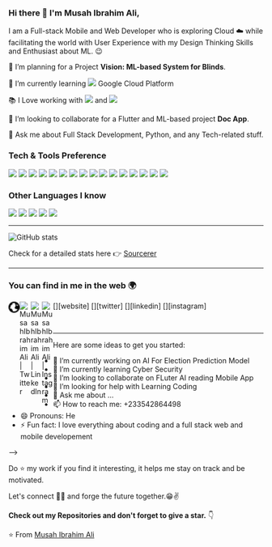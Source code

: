 
### Hi there 👋 I'm Musah Ibrahim Ali,
I am a Full-stack Mobile and Web Developer who is exploring Cloud :cloud: while facilitating the world with User Experience with my Design Thinking Skills and Enthusiast about ML. :wink:
 
 🔭 I’m planning for a Project **Vision: ML-based System for Blinds**.
 
 🌱 I’m currently learning <img src="http://img.shields.io/badge/-4285F4?style=flat&logo=google%20cloud&logoColor=white"> Google Cloud Platform
 
 :books: I Love working with <img src="https://img.shields.io/badge/-Flutter-3a495d?style=flat&logo=flutter&logoColor=67b7f7"> and <img src="https://img.shields.io/badge/-Python-black?style=flat&logo=python&logoColor=white"> 
 
👯 I’m looking to collaborate for a Flutter and ML-based project **Doc App**.
 
 💬 Ask me about Full Stack Development, Python, and any Tech-related stuff.
 
### Tech & Tools Preference

<img src = "https://img.shields.io/badge/-HTML5-E34F26?style=flat&logo=html5&logoColor=white"> <img src = "https://img.shields.io/badge/-CSS3-1572B6?style=flat&logo=css3&logoColor=white">
<img src="https://img.shields.io/badge/-Bootstrap-563D7C?style=flat&logo=bootstrap&logoColor=white">
<img src="https://img.shields.io/badge/-JavaScript-eed718?style=flat&logo=javascript&logoColor=ffffff">
<img src="https://img.shields.io/badge/-React-000000?style=flat&logo=react&logoColor=00c8ff">
<img src="https://img.shields.io/badge/-MongoDB-4DB33D?style=flat&logo=mongodb&logoColor=FFFFFF">
<img src="https://img.shields.io/badge/-MySQL-F29111?style=flat&logo=mysql&logoColor=FFFFFF">
<img src="https://img.shields.io/badge/-Express.js-787878?style=flat">
<img src="https://img.shields.io/badge/-Node.js-3C873A?style=flat&logo=Node.js&logoColor=white">
<img src="https://img.shields.io/badge/-Firebase-FFA611?style=flat&logo=firebase&logoColor=FFFFFF">
<img src="http://img.shields.io/badge/-Google%20Cloud%20Platform-4285F4?style=flat&logo=google%20cloud&logoColor=white">
<img src="https://img.shields.io/badge/-Progressive Web Apps-5A0FC8?style=flat">
<img src="http://img.shields.io/badge/-Git-F1502F?style=flat&logo=git&logoColor=FFFFFF">
<img src="http://img.shields.io/badge/-Github-000000?style=flat&logo=github&logoColor=FFFFFF">
<img src="http://img.shields.io/badge/-VS%20Code-007ACC?style=flat&logo=visual%20studio%20code&logoColor=white">
<img src="http://img.shields.io/badge/-Heroku-430098?style=flat&logo=heroku&logoColor=white">

### Other Languages I know
<img src="http://img.shields.io/badge/-Java-F89820?style=flat&logo=java&logoColor=white"> <img src="https://img.shields.io/badge/-C%20&%20C++-659ad2?style=flat&logo=c%2B%2B&logoColor=ffffff"> <img src="https://img.shields.io/badge/-Python-black?style=flat&logo=python&logoColor=white"> <img src="https://img.shields.io/badge/-JavaScript-purple?style=flat&logo=javascript&logoColor=white"> <img src="https://img.shields.io/badge/-csharp-green?style=flat&logo=csharp&logoColor=white">

---

![GitHub stats](https://github-readme-stats.vercel.app/api?username=MIA-GH&show_icons=true&hide_border=true)

Check for a detailed stats here :point_right: [Sourcerer](https://sourcerer.io/MIA-GH)

---


### You can find in me in the web 🌍
[<img align="left" alt="MusahIbrahimAli" width="22px" src="https://raw.githubusercontent.com/iconic/open-iconic/master/svg/globe.svg" />][website]
[<img align="left" alt="MusahIbrahimAli | Twitter" width="22px" src="https://cdn.jsdelivr.net/npm/simple-icons@v3/icons/twitter.svg" />][twitter]
[<img align="left" alt="MusahIbrahimAli | LinkedIn" width="22px" src="https://cdn.jsdelivr.net/npm/simple-icons@v3/icons/linkedin.svg" />][linkedin]
[<img align="left" alt="MusahIbrahimAli | Instagram" width="22px" src="https://cdn.jsdelivr.net/npm/simple-icons@v3/icons/instagram.svg" />][instagram]

<br/>


---

Here are some ideas to get you started:

- 🔭 I’m currently working on AI For Election Prediction Model
- 🌱 I’m currently learning Cyber Security
- 👯 I’m looking to collaborate on FLuter AI reading Mobile App
- 🤔 I’m looking for help with Learning Coding
- 💬 Ask me about ...
- 📫 How to reach me: +233542864498
- 😄 Pronouns: He
- ⚡ Fun fact: I love everything about coding and a full stack web and mobile developement

-->
    
Do :star: my work if you find it interesting, it helps me stay on track and be motivated.

Let's connect 👨‍💻 and forge the future together.😁✌

**Check out my Repositories and don't forget to give a star.** 👇 
 
 ⭐️ From [Musah Ibrahim Ali](https://github.com/MIA-GH)
